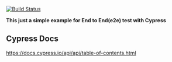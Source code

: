 [![Build Status](https://travis-ci.com/MohammedYehia/cypress-e2e-example.svg?token=HC4Y7vA4enm1LPwMirNZ&branch=master)](https://travis-ci.com/MohammedYehia/cypress-e2e-example)


**This just a simple example for End to End(e2e) test with Cypress**

## Cypress Docs

https://docs.cypress.io/api/api/table-of-contents.html
